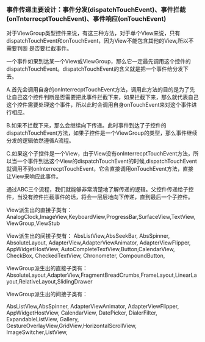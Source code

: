 ### 事件传递主要设计：事件分发(dispatchTouchEvent)、事件拦截(onTnterrecptTouchEvent)、事件响应(onTouchEvent)

对于ViewGroup类型控件来说，有这三种方法，对于单个View来说，只有dispatchTouchEvent和onTouchEvent，因为View不能包含其他的View,所以不需要判断
是否要拦截事件。

一个事件如果到达某一个View或ViewGroup，那么它一定最先调用这个控件的dispatchTouchEvent。dispatchTouchEvent的含义就是把一个事件给分发下去。

A.首先会调用自身的onInterrecptTouchEvent方法，调用此方法的目的是为了先让自己这个控件判断是否需要把此事件拦截下来，如果拦截下来，那么就代表自己这个控件需要处理这个事件，所以此时会调用自身onTouchEvent来对这个事件进行相应。

B.如果不拦截下来，那么会继续向下传递。此时事件到达了子控件的dispatchTouchEvent方法，如果子控件是一个ViewGroup的类型，那么事件继续分发的逻辑依然遵循A流程。

C.如果这个子控件是一个View，由于View没有onInterrecptTouchEvent方法，所以当一个事件到达这个View的dispatchTouchEvent的时候,dispatchTouchEvent就调用不到onInterrecptTouchEvent，它会直接调用onTouchEvent方法，直接让View来响应此事件。

通过ABC三个流程，我们就能够非常清楚地了解传递的逻辑。父控件传递给子控件，当没有控件拦截事件的话，将会一层层地向下传递，直到最后一个子控件。

View派生出的直接子类有：
AnalogClock,ImageView,KeyboardView,ProgressBar,SurfaceView,TextView,ViewGroup,ViewStub

View派生出的间接子类有：
 AbsListView,AbsSeekBar, AbsSpinner, AbsoluteLayout, AdapterView<T extends Adapter>,AdapterViewAnimator, AdapterViewFlipper, AppWidgetHostView, AutoCompleteTextView,Button,CalendarView, CheckBox, CheckedTextView, Chronometer, CompoundButton,

ViewGroup派生出的直接子类有：
AbsoluteLayout,AdapterView<T extends Adapter>,FragmentBreadCrumbs,FrameLayout,LinearLayout,RelativeLayout,SlidingDrawer

ViewGroup派生出的间接子类有：

AbsListView,AbsSpinner, AdapterViewAnimator, AdapterViewFlipper, AppWidgetHostView, CalendarView, DatePicker, DialerFilter, ExpandableListView, Gallery, GestureOverlayView,GridView,HorizontalScrollView, ImageSwitcher,ListView,
